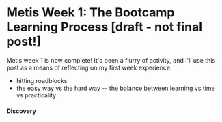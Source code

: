 # Metis Week 1: The Bootcamp Learning Process [draft - not final post!]

Metis week 1 is now complete! It's been a flurry of activity, and I'll use this post as a means of reflecting on my first week experience.

- hitting roadblocks
- the easy way vs the hard way
-- the balance between learning vs time vs practicality


#### Discovery
